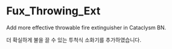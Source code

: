 # Fux_Throwing_Ext
Add more effective throwable fire extinguisher in Cataclysm BN.


더 확실하게 불을 끌 수 있는 투척식 소화기를 추가하였습니다.
